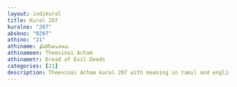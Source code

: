 ```yaml
---
layout: indikural
title: Kural 207
kuralno: "207"
abskno: "0207"
athino: "21"
athiname: தீவினையச்சம்
athinameen: Theevinai Acham
athinametr: Dread of Evil Deeds
categories: [21]
description: Theevinai Acham kural 207 with meaning in tamil and english 
---
```


